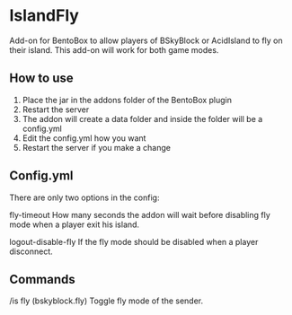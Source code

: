 # IslandFly

Add-on for BentoBox to allow players of BSkyBlock or AcidIsland to fly on their island. This add-on will work for both game modes.

## How to use

1. Place the jar in the addons folder of the BentoBox plugin
2. Restart the server
3. The addon will create a data folder and inside the folder will be a config.yml
4. Edit the config.yml how you want
5. Restart the server if you make a change

## Config.yml

There are only two options in the config:

fly-timeout
How many seconds the addon will wait before disabling fly mode when a player exit his island.

logout-disable-fly
If the fly mode should be disabled when a player disconnect.

## Commands

/is fly (bskyblock.fly)
Toggle fly mode of the sender.